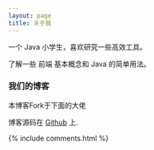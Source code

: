 ```yaml
---
layout: page
title: 关于我 
---
```


一个 Java 小学生，喜欢研究一些高效工具。
<p>

<p>
了解一些 前端 基本概念和 Java 的简单用法。

<p>

<h3> 我们的博客 </h3>  

<p>



<p>



<p>

本博客Fork于下面的大佬

<p> 

博客源码在 <a target="_blank" href='https://github.com/leopardpan/leopardpan.github.io/'>Github</a> 上.

<p> 

<p> 

<p> 


{% include comments.html %}

